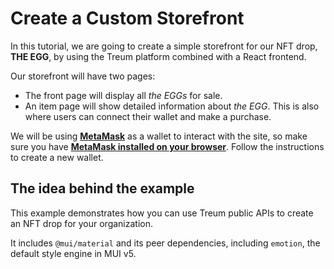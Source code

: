 # Create a Custom Storefront

In this tutorial, we are going to create a simple storefront for our NFT drop, **THE EGG**, by using the Treum platform combined with a React frontend.

Our storefront will have two pages:

- The front page will display all *the EGGs* for sale.
- An item page will show detailed information about *the EGG*. This is also where users can connect their wallet and make a purchase.


We will be using [**MetaMask**](https://www.metamask.io) as a wallet to interact with the site, so make sure you have [**MetaMask installed on your browser**](https://www.metamask.io/download). Follow the instructions to create a new wallet.

## The idea behind the example

This example demonstrates how you can use Treum public APIs to create an NFT drop for your organization. 

It includes `@mui/material` and its peer dependencies, including `emotion`, the default style engine in MUI v5.

